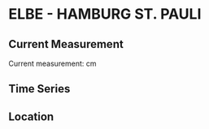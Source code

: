 # ELBE - HAMBURG ST. PAULI

## Current Measurement

Current measurement: <Value topic="rivers/pegel-online/ELBE/HAMBURG ST. PAULI/measurementValue"/> cm

## Time Series

<TimeSeries topic="rivers/pegel-online/ELBE/HAMBURG ST. PAULI/measurementValue" period="week" />

## Location

<WorldMap>
  <Marker lat="53.545442243928555" lon="9.969965378663103" labelTopic="rivers/pegel-online/ELBE/HAMBURG ST. PAULI" />
</WorldMap>

